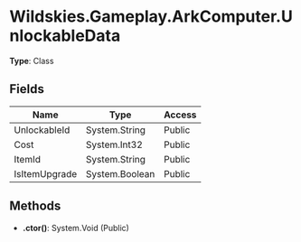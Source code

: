 ﻿# Wildskies.Gameplay.ArkComputer.UnlockableData

**Type**: Class

## Fields

| Name | Type | Access |
|------|------|--------|
| UnlockableId | System.String | Public |
| Cost | System.Int32 | Public |
| ItemId | System.String | Public |
| IsItemUpgrade | System.Boolean | Public |

## Methods

- **.ctor()**: System.Void (Public)

